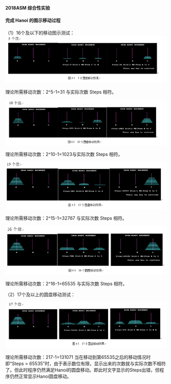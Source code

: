 #### 2018ASM 综合性实验
#### 完成 Hanoi 的图示移动过程
（1）16个及以下的移动图示测试：
![1](./images/1.png)

理论所需移动次数：2^5-1=31 与实际次数 Steps 相符。

![2](./images/2.png)

理论所需移动次数：2^10-1=1023与实际次数 Steps 相符。

![3](./images/3.png)

理论所需移动次数：2^15-1=32767 与实际次数 Steps 相符。

![4](./images/4.png)

理论所需移动次数：2^16-1=65535 与实际次数 Steps 相符。

（2）17个及以上的圆盘移动测试：

![5](./images/5.png)

理论所需移动次数：217-1=131071 当在移动到第65535之后的移动情况时即“Steps > 65535”时，由于表示数位有限，显示出来的次数就与实际次数不相符了。但此时程序仍然满足Hanoi的圆盘移动。即此时文字显示的Steps出错，但程序仍然正常显示Hanoi圆盘移动。


